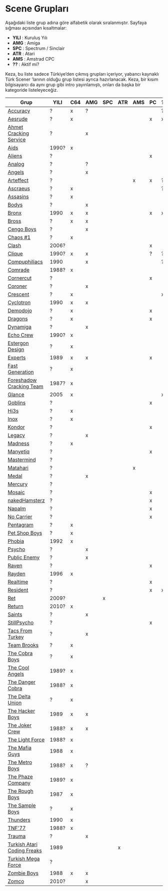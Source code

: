 # Scene Grupları

Aşağıdaki liste grup adına göre alfabetik olarak sıralanmıştır. Sayfaya sığması açısından kısaltmalar:

* **YILI** : Kuruluş Yılı
* **AMG** : Amiga
* **SPC** : Spectrum / Sinclair
* **ATR** : Atari
* **AMS** : Amstrad CPC
* **??** : Aktif mi?

Keza, bu liste sadece Türkiye’den çıkmış grupları içeriyor, yabancı kaynaklı Türk Scener
’larının olduğu grup listesi ayrıca hazırlanacak. Keza, bir kısım bilgisayarcı da
aynı grup gibi intro yayınlamıştı, onları da başka bir kategoride listeleyeceğiz.


| Grup                        | YILI  | C64 | AMG | SPC | ATR | AMS | PC | ?? | WWW |
| --------------------------- | ----- | --- | --- | --- | --- | --- | -- | -- | --- |
| [Accuracy](accuracy.md)                    | ?     | x   | ?   |     |     |     |    | ?  |     |
| [Aesrude](aesrude.md)                     | ?     | x   |     |     |     |     | x  | x  |     |
| [Ahmet Cracking Service](ahmet_cracking_service.md)      | ?     |     | x   |     |     |     |    |    |     |
| [Aids](aids.md)                        | 1990? | x   |     |     |     |     |    |    |     |
| [Aliens](aliens.md)                      | ?     |     |     |     |     |     | x  |    |     |
| [Analog](analog.md)                      | ?     |     | ?   |     |     |     |    |    |     |
| [Angels](angels.md)                      | ?     |     | x   |     |     |     |    |    |     |
| [Arteffect](arteffect.md)                   | ?     |     |     |     |     | x   | x  | ?  |     |
| [Ascraeus](ascraeus.md)                    | ?     | x   |     |     |     |     |    | ?  |     |
| [Assasins](assasins.md)                    | ?     | x   |     |     |     |     |    |    |     |
| [Bodys](bodys.md)                       | ?     |     | x   |     |     |     |    |    |     |
| [Bronx](bronx.md)                       | 1990  | x   | x   |     |     |     | x  | x  | http://bronxwhq.org/ |
| [Bross](bross.md)                       | ?     | x   | x   |     |     |     |    |    |     |
| [Cengo Boys](cengo_boys.md)                  | ?     |     | x   |     |     |     |    |    |     |
| [Chaos #1](chaos_number_1.md)                    | ?     | x   |     |     |     |     |    |    |     |
| [Clash](clash.md)                       | 2006? |     |     |     |     |     | x  |    |     |
| [Clique](clique.md)                      | 1990? | x   | x   |     |     |     | ?  | ?  | http://www.clq.com/ |
| [Compuphiliacs](compuphiliacs.md)               | 1990  |     | x   |     |     |     |    | ?  | http://www.stillpsycho.net/Compuphiliacs |
| [Comrade](comrade.md)                     | 1988? | x   |     |     |     |     |    |    |     |
| [Cornercut](cornercut.md)                   | ?     |     |     |     |     |     | x  |    |     |
| [Coroner](coroner.md)                     | ?     |     | x   |     |     |     |    |    |     |
| [Crescent](crescent.md)                    | ?     | x   |     |     |     |     |    | x  | http://crescent.io/ |
| [Cyclotron](cyclotron.md)                   | 1990  | x   | x   |     |     |     |    |    |     |
| [Demodojo](demodojo.md)                    | ?     | x   |     |     |     |     | x  |    |     |
| [Dragons](dragons.md)                     | ?     | x   |     |     |     |     | x  |    |     |
| [Dynamiga](dynamiga.md)                    | ?     |     | x   |     |     |     |    |    |     |
| [Echo Crew](echo_crew.md)                   | 1990? | x   |     |     |     |     |    |    |     |
| [Estergon Design](estergon_design.md)             | ?     | x   |     |     |     |     |    |    |     |
| [Experts](experts.md)                     | 1989  | x   | x   |     |     |     | x  |    |     |
| [Fast Generation](fast_generation.md)             | ?     | x   |     |     |     |     |    |    |     |
| [Foreshadow Cracking Team](foreshadow_cracking_team.md)    | 1987? | x   |     |     |     |     |    |    |     |
| [Glance](glance.md)                      | 2005  | x   |     |     |     |     |    | x  | http://glance.ws |
| [Goblins](goblins.md)                     | ?     |     |     |     |     |     | x  |    |     |
| [Hi3s](hi3s.md)                        | ?     | x   |     |     |     |     |    |    |     |
| [Inox](inox.md)                        | ?     | x   |     |     |     |     |    |    |     |
| [Kondor](kondor.md)                      | ?     |     |     |     |     |     | x  |    |     |
| [Legacy](legacy.md)                      | ?     |     | x   |     |     |     |    |    |     |
| [Madness](madness.md)                     | ?     | x   |     |     |     |     |    |    |     |
| [Manyetiq](manyetiq.md)                    | ?     |     |     |     |     |     | x  |    |     |
| [Mastermind](mastermind.md)                  | ?     |     |     |     |     |     |    |    |     |
| [Matahari](matahari.md)                    | ?     |     |     |     |     | x   |    |    |     |
| [Medal](medal.md)                       | ?     |     | x   |     |     |     |    |    |     |
| [Mercury](mercury.md)                     | ?     |     |     |     |     |     |    |    |     |
| [Mosaic](mosaic.md)                      | ?     |     |     |     |     |     | x  |    |     |
| [nakedHamsterz](naked_hamsterz.md)               | ?     |     |     |     |     |     | x  |    |     |
| [Napalm](napalm.md)                      | ?     |     |     |     |     |     | x  |    |     |
| [No Carrier](no_carrier.md)                  | ?     |     |     |     |     |     | x  |    |     |
| [Pentagram](pentagram.md)                   | ?     | x   |     |     |     |     |    |    |     |
| [Pet Shop Boys](pet_shop_boys.md)               | ?     | x   |     |     |     |     |    |    |     |
| [Phobia](phobia.md)                      | 1992  | x   |     |     |     |     |    |    |     |
| [Psycho](psycho.md)                      | ?     |     | x   |     |     |     |    |    |     |
| [Public Enemy](public_enemy.md)                | ?     |     | x   |     |     |     |    |    |     |
| [Raven](raven.md)                       | ?     |     |     |     |     |     | x  |    | http://www.rdgnetwork.org/raven/ |
| [Rayden](rayden.md)                      | 1996  | x   |     |     |     |     |    |    |     |
| [Realtime](realtime.md)                    | ?     |     |     |     |     |     | x  |    |     |
| [Resident](resident.md)                    | ?     |     |     |     |     |     | x  | x  | http://residentland.com/ |
| [Ret](ret.md)                         | 2009? |     |     | x   |     |     |    |    |     |
| [Return](return.md)                      | 2010? | x   |     |     |     |     |    |    |     |
| [Saints](saints.md)                      | ?     |     | x   |     |     |     |    |    |     |
| [StillPsycho](still_psycho.md)                 | ?     |     |     |     |     |     | x  |    |     |
| [Tacs From Turkey](tacs_from_turkey.md)            | ?     |     | x   |     |     |     |    |    |     |
| [Team Brooks](team_brooks.md)                 | ?     | x   |     |     |     |     |    |    |     |
| [The Cobra Boys](the_cobra_boys.md)              | ?     | x   |     |     |     |     |    |    |     |
| [The Cool Angels](the_cool_angels.md)             | 1989? | x   |     |     |     |     |    |    |     |
| [The Danger Cobra](the_danger_cobra.md)            | 1988? | x   |     |     |     |     |    |    |     |
| [The Delta Union](the_delta_union.md)             | ?     | x   |     |     |     |     |    |    |     |
| [The Hacker Boys](the_hacker_boys.md)             | 1989  | x   | x   |     |     |     |    |    | http://thehackerboys.com |
| [The Joker Crew](the_joker_crew.md)              | 1988? | x   | x   |     |     |     |    |    |     |
| [The Light Force](the_light_force.md)             | 1988? | x   |     |     |     |     |    |    |     |
| [The Mafia Guys](the_mafia_guys.md)              | 1988  | x   |     |     |     |     |    |    |     |
| [The Metro Boys](the_metro_boys.md)              | 1988? | x   | ?   |     |     |     |    |    |     |
| [The Phaze Company](the_phaze_company.md)           | 1989? | x   |     |     |     |     |    |    |     |
| [The Rough Boys](the_rough_boys.md)              | 1987  | x   |     |     |     |     |    |    |     |
| [The Sample Boys](the_sample_boys.md)             | ?     | x   |     |     |     |     |    |    |     |
| [Thunders](thunders.md)                    | 1990  | x   |     |     |     |     |    |    |     |
| [TNF'77](tnf_77.md)                      | 1988? | x   |     |     |     |     |    |    |     |
| [Trauma](trauma.md)                      | ?     |     | x   |     |     |     |    |    |     |
| [Turkish Atari Coding Freaks](turkish_atari_coding_freaks.md) | 1989  |     |     |     | x   |     |    |    |     |
| [Turkish Mega Force](turkish_mega_force.md)          | ?     |     |     |     |     |     |    |    |     |
| [Zombie Boys](zombie_boys.md)                 | 1988  | x   | x   |     |     |     |    |    | http://zombieboys.org/ |
| [Zomco](zomco.md)                       | 2010? |     | x   |     |     |     |    |    |     |
